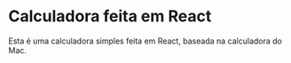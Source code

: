 # Calculadora feita em React

Esta é uma calculadora simples feita em React, baseada na calculadora do Mac.

